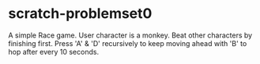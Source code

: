 # scratch-problemset0
A simple Race game. User character is a monkey. Beat other characters by finishing first. Press 'A' &amp; 'D' recursively to keep moving ahead with 'B' to hop after every 10 seconds. 

